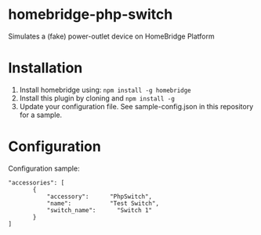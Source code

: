 # homebridge-php-switch

Simulates a (fake) power-outlet device on HomeBridge Platform

# Installation

1. Install homebridge using: `npm install -g homebridge`
2. Install this plugin by cloning and `npm install -g`
3. Update your configuration file. See sample-config.json in this repository for a sample. 

# Configuration

Configuration sample:

 ```
"accessories": [
        {
            "accessory":      "PhpSwitch",
            "name":           "Test Switch",
            "switch_name":      "Switch 1"
        }
]

```
